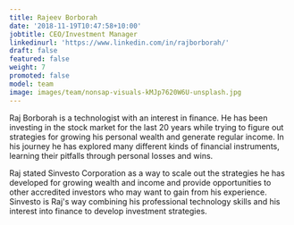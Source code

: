 ```yaml
---
title: Rajeev Borborah
date: '2018-11-19T10:47:58+10:00'
jobtitle: CEO/Investment Manager
linkedinurl: 'https://www.linkedin.com/in/rajborborah/'
draft: false
featured: false
weight: 7
promoted: false
model: team
image: images/team/nonsap-visuals-kMJp7620W6U-unsplash.jpg
---
```

Raj Borborah is a technologist with an interest in finance. He has been investing in the stock market for the last 20 years while trying to figure out strategies for growing his personal wealth and generate regular income. In his journey he has explored many different kinds of financial instruments, learning their pitfalls through personal losses and wins. 

Raj stated Sinvesto Corporation as a way to scale out the strategies he has developed for growing wealth and income and provide opportunities to other accredited investors who may want to gain from his experience. Sinvesto is Raj's way combining his professional technology skills and his interest into finance to develop investment strategies.
